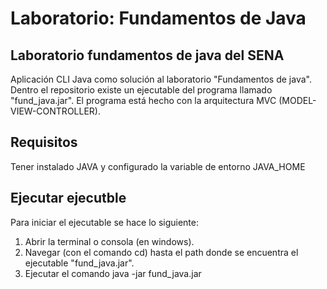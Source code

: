 # Laboratorio: Fundamentos de Java
## Laboratorio fundamentos de java del SENA
Aplicación CLI Java como solución al laboratorio "Fundamentos de java".
Dentro el repositorio existe un ejecutable del programa llamado "fund_java.jar". 
El programa está hecho con la arquitectura MVC (MODEL-VIEW-CONTROLLER).

## Requisitos
Tener instalado JAVA y configurado la variable de entorno JAVA_HOME

## Ejecutar ejecutble
Para iniciar el ejecutable se hace lo siguiente:
 1. Abrir la terminal o consola (en windows).
 2. Navegar (con el comando cd) hasta el path donde se encuentra el ejecutable "fund_java.jar".
 3. Ejecutar el comando java -jar fund_java.jar
